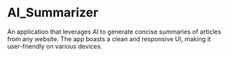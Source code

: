 # AI_Summarizer
An application that leverages AI to generate concise summaries of articles from any website. The app boasts a clean and responsive UI, making it user-friendly on various devices.
